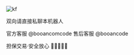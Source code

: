 
![kf](https://github.com/user-attachments/assets/840e275d-9ce0-4085-8129-7aeab4399324)

双向请直接私聊本机器人

官方客服 @booancomcode
售后客服 @booancode

担保交易·安全放心
🌟🌈🌝🐳🍗
